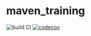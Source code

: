 # maven_training
![build CI](https://github.com/nmolina42/maven_training/actions/workflows/build.yml/badge.svg)
[![codecov](https://codecov.io/gh/nmolina42/maven_training/branch/main/graph/badge.svg?token=GCMARUUL9F)](https://codecov.io/gh/nmolina42/maven_training)
